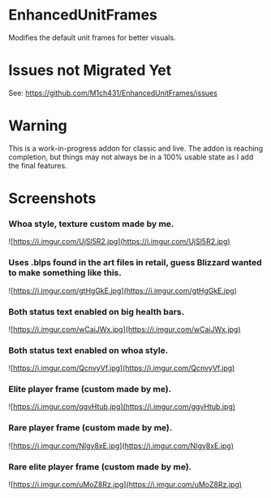 # EnhancedUnitFrames
Modifies the default unit frames for better visuals.

# Issues not Migrated Yet

See:
https://github.com/M1ch431/EnhancedUnitFrames/issues

# Warning

This is a work-in-progress addon for classic and live. The addon is reaching completion, but things may not always be in a 100% usable state as I add the final features.

# Screenshots

### Whoa style, texture custom made by me.
![https://i.imgur.com/UjSl5R2.jpg](https://i.imgur.com/UjSl5R2.jpg)

### Uses .blps found in the art files in retail, guess Blizzard wanted to make something like this.
![https://i.imgur.com/gtHgGkE.jpg](https://i.imgur.com/gtHgGkE.jpg)

### Both status text enabled on big health bars.
![https://i.imgur.com/wCaiJWx.jpg](https://i.imgur.com/wCaiJWx.jpg)

### Both status text enabled on whoa style.
![https://i.imgur.com/QcnvyVf.jpg](https://i.imgur.com/QcnvyVf.jpg)

### Elite player frame (custom made by me).
![https://i.imgur.com/ggvHtub.jpg](https://i.imgur.com/ggvHtub.jpg)

### Rare player frame (custom made by me).
![https://i.imgur.com/NIgy8xE.jpg](https://i.imgur.com/NIgy8xE.jpg)

### Rare elite player frame (custom made by me).
![https://i.imgur.com/uMoZ8Rz.jpg](https://i.imgur.com/uMoZ8Rz.jpg)
